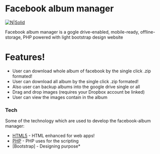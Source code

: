 #  Facebook album manager


[![N|Solid](https://cldup.com/dTxpPi9lDf.thumb.png)](https://nodesource.com/products/nsolid)

Facebook album manager is a gogle drive-enabled, mobile-ready, offline-storage, PHP powered with light bootstrap design website


# Features!

  - User can download whole album of facebook by the single click .zip formated!
  - User can download all album by the single click .zip formated!
  - Also user can backup albums into the google drive single or all
  - Drag and drop images (requires your Dropbox account be linked)
  - User can view the images contain in the album



### Tech

Some of the technology which are used to develop the facebook-album manager:

* [HTML5](html5.org) - HTML enhanced for web apps!
* [PHP](php.net/) - PHP uses for the scripting
* [Bootstrap] - Designing purpose* 
